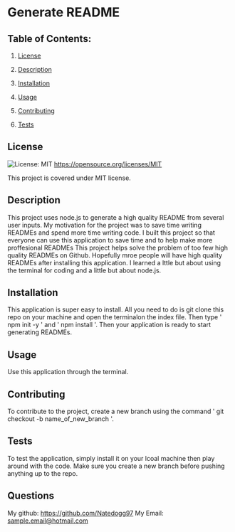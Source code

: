 # Generate README

  ## Table of Contents:

  1. [License](#License)

  2. [Description](#Description)

  3. [Installation](#Installation)

  4. [Usage](#Usage)

  5. [Contributing](#Contributing)

  6. [Tests](#Tests)


  ## License

  ![License: MIT](https://img.shields.io/badge/License-MIT-yellow.svg) https://opensource.org/licenses/MIT

  This project is covered under MIT license.

  ## Description

  This project uses node.js to generate a high quality README from several user inputs. My motivation for the project was to save time writing READMEs and spend more time writing code. I built this project so that everyone can use this application to save time and to help make more proffesional READMEs This project helps solve the problem of too few high quality READMEs on Github. Hopefully mroe people will have high quality READMEs after installing this application. I learned a lttle but about using the terminal for coding and a little but about node.js.

  ## Installation

  This application is super easy to install. All you need to do is git clone this repo on your machine and open the terminalon the index file. Then type ' npm init -y ' and ' npm install '. Then your application is ready to start generating READMEs.

  ## Usage

  Use this application through the terminal.

  ## Contributing

  To contribute to the project, create a new branch using the command ' git checkout -b name_of_new_branch '.

  ## Tests

  To test the application, simply install it on your lcoal machine then play around with the code. Make sure you create a new branch before pushing anything up to the repo.

  ## Questions

  My github:
  https://github.com/Natedogg97
  My Email:
  sample.email@hotmail.com